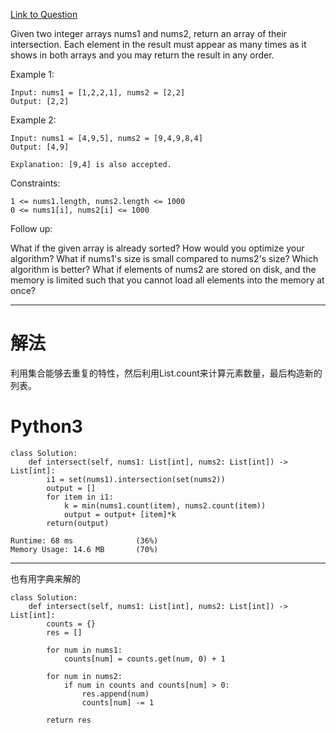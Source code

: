 [Link to Question](https://leetcode.com/explore/interview/card/top-interview-questions-easy/92/array/674/)

Given two integer arrays nums1 and nums2, return an array of their intersection. Each element in the result must appear as many times as it shows in both arrays and you may return the result in any order.

 

Example 1:
```
Input: nums1 = [1,2,2,1], nums2 = [2,2]
Output: [2,2]
```
Example 2:
```
Input: nums1 = [4,9,5], nums2 = [9,4,9,8,4]
Output: [4,9]

Explanation: [9,4] is also accepted.
 ```

Constraints:
```
1 <= nums1.length, nums2.length <= 1000
0 <= nums1[i], nums2[i] <= 1000
 ```

Follow up:

What if the given array is already sorted? How would you optimize your algorithm?
What if nums1's size is small compared to nums2's size? Which algorithm is better?
What if elements of nums2 are stored on disk, and the memory is limited such that you cannot load all elements into the memory at once?


-----
# 解法
利用集合能够去重复的特性，然后利用List.count来计算元素数量，最后构造新的列表。

# Python3
```python3
class Solution:
    def intersect(self, nums1: List[int], nums2: List[int]) -> List[int]:
        i1 = set(nums1).intersection(set(nums2))
        output = []
        for item in i1:
            k = min(nums1.count(item), nums2.count(item))
            output = output+ [item]*k
        return(output)

Runtime: 68 ms              (36%)
Memory Usage: 14.6 MB       (70%)
```

-----
也有用字典来解的
```python3
class Solution:
    def intersect(self, nums1: List[int], nums2: List[int]) -> List[int]:
        counts = {}
        res = []

        for num in nums1:
            counts[num] = counts.get(num, 0) + 1

        for num in nums2:
            if num in counts and counts[num] > 0:
                res.append(num)
                counts[num] -= 1

        return res
```
